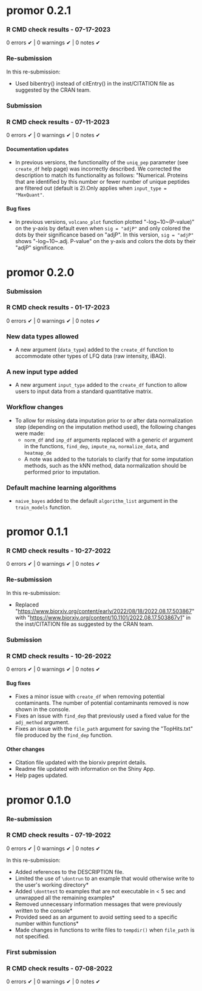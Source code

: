 # promor 0.2.1

### R CMD check results - 07-17-2023
0 errors ✔ | 0 warnings ✔ | 0 notes ✔

### Re-submission
In this re-submission:

* Used bibentry() instead of citEntry() in the inst/CITATION file 
as suggested by the CRAN team.

### Submission

### R CMD check results - 07-11-2023
0 errors ✔ | 0 warnings ✔ | 0 notes ✔

#### Documentation updates
* In previous versions, the functionality of the `uniq_pep` parameter 
(see `create_df` help page) was incorrectly described. We corrected the 
description to match its functionality as follows: "Numerical. Proteins that are
identified by this number or fewer number of unique peptides are filtered out 
(default is 2).Only applies when `input_type = "MaxQuant"`.

#### Bug fixes
* In previous versions, `volcano_plot` function plotted "-log~10~(P-value)" on 
the y-axis by default even when `sig = "adjP"` and only colored the dots by 
their  significance based on "adjP". In this version, `sig = "adjP"` shows 
"-log~10~.adj. P-value" on the y-axis and colors the dots by their "adjP"
significance.


# promor 0.2.0

### Submission

### R CMD check results - 01-17-2023
0 errors ✔ | 0 warnings ✔ | 0 notes ✔

### New data types allowed
* A new argument (`data_type`) added to the `create_df` function to 
accommodate other types of LFQ data (raw intensity, iBAQ).

### A new input type added
* A new argument `input_type` added to the `create_df` function to 
allow users to input data from a standard quantitative matrix.

### Workflow changes
* To allow for missing data imputation prior to or after data normalization 
step (depending on the imputation method used), the following changes were made:
  * `norm_df` and `imp_df` arguments replaced with a generic `df` argument in 
  the functions, `find_dep`, `impute_na`, `normalize_data`, and `heatmap_de`
  * A note was added to the tutorials to clarify that for some imputation 
  methods, such as the kNN method, data normalization should be performed prior
  to imputation.

### Default machine learning algorithms
* `naive_bayes` added to the default `algorithm_list` argument in the 
`train_models` function.


# promor 0.1.1

### R CMD check results - 10-27-2022
0 errors ✔ | 0 warnings ✔ | 0 notes ✔

### Re-submission
In this re-submission:

* Replaced "https://www.biorxiv.org/content/early/2022/08/18/2022.08.17.503867" with "https://www.biorxiv.org/content/10.1101/2022.08.17.503867v1" in the inst/CITATION file
as suggested by the CRAN team.

### Submission

### R CMD check results - 10-26-2022
0 errors ✔ | 0 warnings ✔ | 0 notes ✔

#### Bug fixes
* Fixes a minor issue with `create_df` when removing potential contaminants. 
The number of potential contaminants removed is now shown in the console.
* Fixes an issue with `find_dep` that previously used a fixed value for the
`adj_method` argument.
* Fixes an issue with the `file_path` argument for saving the "TopHits.txt" 
file produced by the `find_dep` function.

#### Other changes
* Citation file updated with the biorxiv preprint details.
* Readme file updated with information on the Shiny App.
* Help pages updated.

# promor 0.1.0

### Re-submission

### R CMD check results - 07-19-2022
0 errors ✔ | 0 warnings ✔ | 0 notes ✔

In this re-submission:

* Added references to the DESCRIPTION file.
* Limited the use of `\dontrun` to an example that would otherwise write to the user's working directory* 
* Added `\donttest` to examples that are not executable in < 5 sec and unwrapped all the remaining examples* 
* Removed unnecessary information messages that were previously written to the console* 
* Provided seed as an argument to avoid setting seed to a specific number within functions* 
* Made changes in functions to write files to `tempdir()` when `file_path` is not specified.


### First submission

### R CMD check results - 07-08-2022
0 errors ✔ | 0 warnings ✔ | 0 notes ✔

